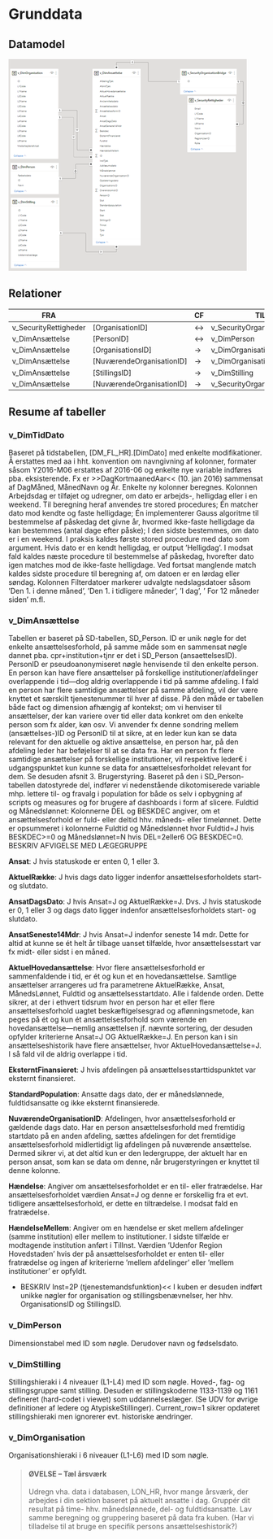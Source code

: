 # Grunddata

## Datamodel
![Power BI-model, grunddata](https://raw.githubusercontent.com/DataOgDigitalisering/dokumentation/master/Images/cube_model_basis.png)

## Relationer

|     FRA                         |                                  |      CF      |     TIL                             |             |     KARDINALITET    |     AKTIV    |
|---------------------------------|----------------------------------|--------------|-------------------------------------|-------------|---------------------|--------------|
|     v_SecurityRettigheder       |     [OrganisationID]             |     ↔        |     v_SecurityOrganisationBridge    |     [ID]    |     *:1             |     J        |
|     v_DimAnsættelse             |     [PersonID]                   |     ↔        |     v_DimPerson                     |     [ID]    |     *:1             |     J        |
|     v_DimAnsættelse             |     [OrganisationsID]            |     →        |     v_DimOrganisation               |     [ID]    |     *:1             |     J        |
|     v_DimAnsættelse             |     [NuværendeOrganisationID]    |     →        |     v_DimOrganisation               |     [ID]    |     *:1             |     N        |
|     v_DimAnsættelse             |     [StillingsID]                |     →        |     v_DimStilling                   |     [ID]    |     *:1             |     J        |
|     v_DimAnsættelse             |     [NuværendeOrganisationID]    |     →        |     v_SecurityOrganisationBridge    |     [ID]    |     *:1             |     J        |


## Resume af tabeller

### v_DimTidDato
Baseret på tidstabellen, [DM_FL_HR].[DimDato] med enkelte modifikationer. Å erstattes med aa i hht. konvention om navngivning af kolonner, formater såsom Y2016-M06 erstattes af 2016-06 og enkelte nye variable indføres pba. eksisterende. Fx er >>DagKortmaanedAar<< (10. jan 2016) sammensat af DagMåned, MånedNavn og År. 
Enkelte ny kolonner beregnes. Kolonnen Arbejdsdag er tilføjet og udregner, om dato er arbejds-, helligdag eller i en weekend. Til beregning heraf anvendes tre stored procedures; Én matcher dato mod kendte og faste helligdage; Én implementerer Gauss algoritme til bestemmelse af påskedag det givne år, hvormed ikke-faste helligdage da kan bestemmes (antal dage efter påske); I den sidste bestemmes, om dato er i en weekend. I praksis kaldes første stored procedure med dato som argument. Hvis dato er en kendt helligdag, er output ’Helligdag’. I modsat fald kaldes næste procedure til bestemmelse af påskedag, hvorefter dato igen matches mod de ikke-faste helligdage. Ved fortsat manglende match kaldes sidste procedure til beregning af, om datoen er en lørdag eller søndag.
Kolonnen Filterdatoer markerer udvalgte nedslagsdatoer såsom ’Den 1. i denne måned’, ’Den 1. i tidligere måneder’, ’I dag’, ’ For 12 måneder siden’ m.fl.  

### v_DimAnsættelse
Tabellen er baseret på SD-tabellen, SD_Person. ID er unik nøgle for det enkelte ansættelsesforhold, på samme måde som en sammensat nøgle dannet pba. cpr+institution+tjnr er det i SD_Person (ansaettelsesID). PersonID er pseudoanonymiseret nøgle henvisende til den enkelte person. En person kan have flere ansættelser på forskellige institutioner/afdelinger overlappende i tid—dog aldrig overlappende i tid på samme afdeling. I fald en person har flere samtidige ansættelser på samme afdeling, vil der være knyttet et særskilt tjenestenummer til hver af disse.
På den måde er tabellen både fact og dimension afhængig af kontekst; om vi henviser til ansættelser, der kan variere over tid eller data konkret om den enkelte person som fx alder, køn osv. Vi anvender fx denne sondring mellem (ansættelses-)ID og PersonID til at sikre, at en leder kun kan se data relevant for den aktuelle og aktive ansættelse, en person har, på den afdeling leder har beføjelser til at se data fra. Har en person fx flere samtidige ansættelser på forskellige institutioner, vil respektive leder€ i udgangspunktet kun kunne se data for ansættelsesforholdet relevant for dem. Se desuden afsnit 3.  Brugerstyring.
Baseret på den i SD_Person-tabellen datostyrede del, indfører vi nedenstående dikotomiserede variable mhp. lettere til- og fravalg i population for både os selv i opbygning af scripts og measures og for brugere af dashboards i form af slicere.
Fuldtid og Månedslønnet: Kolonnerne DEL og BESKDEC angiver, om et ansættelsesforhold er fuld- eller deltid hhv. måneds- eller timelønnet. Dette er opsummeret i kolonnerne Fuldtid og Månedslønnet hvor Fuldtid=J hvis BESKDEC>=0 og Månedslønnet=N hvis DEL=2eller6 OG BESKDEC=0.
BESKRIV AFVIGELSE MED LÆGEGRUPPE

**Ansat**: J hvis statuskode er enten 0, 1 eller 3.

**AktuelRække**: J hvis dags dato ligger indenfor ansættelsesforholdets start- og slutdato.

**AnsatDagsDato**: J hvis Ansat=J og AktuelRække=J. Dvs. J hvis statuskode er 0, 1 eller 3 og dags dato ligger indenfor ansættelsesforholdets start- og slutdato.

**AnsatSeneste14Mdr**: J hvis Ansat=J indenfor seneste 14 mdr. Dette for altid at kunne se ét helt år tilbage uanset tilfælde, hvor ansættelsesstart var fx midt- eller sidst i en måned.

**AktuelHovedansættelse**: Hvor flere ansættelsesforhold er sammenfaldende i tid, er ét og kun et en hovedansættelse.
Samtlige ansættelser arrangeres ud fra parametrene AktuelRække, Ansat, MånedsLønnet, Fuldtid og ansættelsesstartdato. Alle i faldende orden. Dette sikrer, at der i ethvert tidsrum hvor en person har et eller flere ansættelsesforhold uagtet beskæftigelsesgrad og aflønningsmetode, kan peges på ét og kun ét ansættelsesforhold som værende en hovedansættelse—nemlig ansættelsen jf. nævnte sortering, der desuden opfylder kriterierne Ansat=J OG AktuelRække=J.
En person kan i sin ansættelseshistorik have flere ansættelser, hvor AktuelHovedansættelse=J. I så fald vil de aldrig overlappe i tid.

**EksterntFinansieret**: J hvis afdelingen på ansættelsesstarttidspunktet var eksternt finansieret.  

**StandardPopulation**: Ansatte dags dato, der er månedslønnede, fuldtidsansatte og ikke eksternt finansierede.
 
**NuværendeOrganisationID**: Afdelingen, hvor ansættelsesforhold er gældende dags dato. Har en person ansættelsesforhold med fremtidig startdato på en anden afdeling, sættes afdelingen for det fremtidige ansættelsesforhold midlertidigt lig afdelingen på nuværende ansættelse.
Dermed sikrer vi, at det altid kun er den ledergruppe, der aktuelt har en person ansat, som kan se data om denne, når brugerstyringen er knyttet til denne kolonne.

**Hændelse**: Angiver om ansættelsesforholdet er en til- eller fratrædelse. Har ansættelsesforholdet værdien Ansat=J og denne er forskellig fra et evt. tidligere ansættelsesforhold, er dette en tiltrædelse. I modsat fald en fratrædelse.

**HændelseMellem**: Angiver om en hændelse er sket mellem afdelinger (samme institution) eller mellem to institutioner. I sidste tilfælde er modtagende institution anført i TilInst. Værdien ’Udenfor Region Hovedstaden’ hvis der på ansættelsesforholdet er enten til- eller fratrædelse og ingen af kriterierne ’mellem afdelinger’ eller ’mellem institutioner’ er opfyldt.
- BESKRIV Inst=2P (tjenestemandsfunktion)<<
I kuben er desuden indført unikke nøgler for organisation og stillingsbenævnelser, her hhv. OrganisationsID og StillingsID. 


### v_DimPerson
Dimensionstabel med ID som nøgle. Derudover navn og fødselsdato.

### v_DimStilling
Stillingshieraki i 4 niveauer (L1-L4) med ID som nøgle. Hoved-, fag- og stillingsgruppe samt stilling.
Desuden er stillingskoderne 1133-1139 og 1161 defineret (hard-codet i viewet) som uddannelseslæger. (Se UDV for øvrige definitioner af ledere og AtypiskeStillinger).
Current_row=1 sikrer opdateret stillingshieraki men ignorerer evt. historiske ændringer.

### v_DimOrganisation
Organisationshieraki i 6 niveauer (L1-L6) med ID som nøgle.



> #### ØVELSE – Tæl årsværk
> Udregn vha. data i databasen, LON_HR, hvor mange årsværk, der arbejdes i din sektion baseret på aktuelt ansatte i dag. 
> Gruppér dit resultat på time- hhv. månedslønnede, del- og fuldtidsansatte.
> Lav samme beregning og gruppering baseret på data fra kuben.
> (Har vi tilladelse til at bruge en specifik persons ansættelseshistorik?)	 



